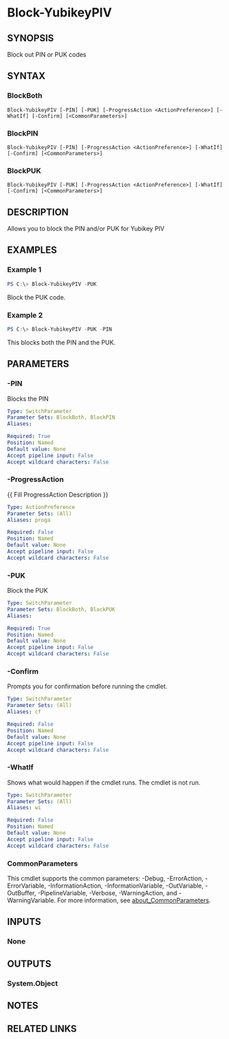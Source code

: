 ﻿---
external help file: powershellYK.dll-Help.xml
Module Name: powershellYK
online version:
schema: 2.0.0
---

# Block-YubikeyPIV

## SYNOPSIS
Block out PIN or PUK codes

## SYNTAX

### BlockBoth
```
Block-YubikeyPIV [-PIN] [-PUK] [-ProgressAction <ActionPreference>] [-WhatIf] [-Confirm] [<CommonParameters>]
```

### BlockPIN
```
Block-YubikeyPIV [-PIN] [-ProgressAction <ActionPreference>] [-WhatIf] [-Confirm] [<CommonParameters>]
```

### BlockPUK
```
Block-YubikeyPIV [-PUK] [-ProgressAction <ActionPreference>] [-WhatIf] [-Confirm] [<CommonParameters>]
```

## DESCRIPTION
Allows you to block the PIN and/or PUK for Yubikey PIV

## EXAMPLES

### Example 1
```powershell
PS C:\> Block-YubikeyPIV -PUK
```

Block the PUK code.

### Example 2
```powershell
PS C:\> Block-YubikeyPIV -PUK -PIN
```

This blocks both the PIN and the PUK.

## PARAMETERS

### -PIN
Blocks the PIN

```yaml
Type: SwitchParameter
Parameter Sets: BlockBoth, BlockPIN
Aliases:

Required: True
Position: Named
Default value: None
Accept pipeline input: False
Accept wildcard characters: False
```

### -ProgressAction
{{ Fill ProgressAction Description }}

```yaml
Type: ActionPreference
Parameter Sets: (All)
Aliases: proga

Required: False
Position: Named
Default value: None
Accept pipeline input: False
Accept wildcard characters: False
```

### -PUK
Block the PUK

```yaml
Type: SwitchParameter
Parameter Sets: BlockBoth, BlockPUK
Aliases:

Required: True
Position: Named
Default value: None
Accept pipeline input: False
Accept wildcard characters: False
```

### -Confirm
Prompts you for confirmation before running the cmdlet.

```yaml
Type: SwitchParameter
Parameter Sets: (All)
Aliases: cf

Required: False
Position: Named
Default value: None
Accept pipeline input: False
Accept wildcard characters: False
```

### -WhatIf
Shows what would happen if the cmdlet runs.
The cmdlet is not run.

```yaml
Type: SwitchParameter
Parameter Sets: (All)
Aliases: wi

Required: False
Position: Named
Default value: None
Accept pipeline input: False
Accept wildcard characters: False
```

### CommonParameters
This cmdlet supports the common parameters: -Debug, -ErrorAction, -ErrorVariable, -InformationAction, -InformationVariable, -OutVariable, -OutBuffer, -PipelineVariable, -Verbose, -WarningAction, and -WarningVariable. For more information, see [about_CommonParameters](http://go.microsoft.com/fwlink/?LinkID=113216).

## INPUTS

### None

## OUTPUTS

### System.Object
## NOTES

## RELATED LINKS
